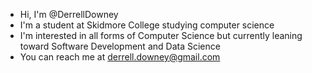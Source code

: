 - Hi, I'm @DerrellDowney
- I'm a student at Skidmore College studying computer science
- I'm interested in all forms of Computer Science but currently leaning toward Software Development and Data Science
- You can reach me at derrell.downey@gmail.com


